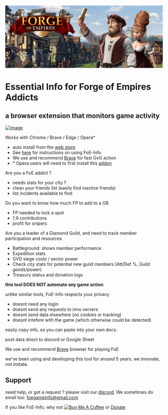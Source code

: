 ![Image](/images/foebanner.jpg)

# Essential Info for Forge of Empires Addicts

## a browser extension that monitors game activity



[![image](https://storage.googleapis.com/chrome-gcs-uploader.appspot.com/image/WlD8wC6g8khYWPJUsQceQkhXSlv1/tbyBjqi7Zu733AAKA5n4.png)](https://chrome.google.com/webstore/detail/foe-info/clifeblhbipgjjlngahknaagkkikfhmo)

Works with Chrome / Brave / Edge / Opera*
 - auto install from the [web store](https://chrome.google.com/webstore/detail/foe-info/clifeblhbipgjjlngahknaagkkikfhmo)
 - See [here](https://github.com/FoE-Info/FoE-Info.github.io/wiki/How-to-start-using-FoE-Info) for instructions on using FoE-Info
 - We use and recommend [Brave](https://brave.com/foe988) for fast GvG action
 - \* Opera users will need to first install this [addon](https://addons.opera.com/en/extensions/details/install-chrome-extensions/)

Are you a FoE addict ?
- needs stats for your city ?
- clean your friends list (easily find inactive friends)
- list incidents available to find

Do you want to know how much FP to add to a GB
- FP needed to lock a spot
- 1.9 contributions
- profit for snipers

Are you a leader of a Diamond Guild, and need to track member participation and resources
- Battleground: shows member performance
- Expedition stats
- GVG siege costs / sector power
- Check city stats for potential new guild members (Att/Def %, Guild goods/power)
- Treasury status and donation logs

**this tool DOES NOT automate any game action**

unlike similar tools, FoE-Info respects your privacy
- doesnt need any login
- doesnt send any requests to inno servers
- doesnt send data elsewhere (no cookies or tracking)
- doesnt intefere with the game (which otherwise could be detected)

easily copy info, so you can paste into your own docs.

post data direct to discord or Google Sheet

We use and recommend [Brave](https://brave.com/foe988) browser for playing FoE

we've been using and developing this tool for around 5 years. we innovate, not imitate.

## Support 

need help, or got a request ? please visit our [discord](https://discord.gg/9Mgn6UR). We sometimes do email too: foegameinfo@gmail.com

If you like FoE-Info, why not <a href="https://www.buymeacoffee.com/foei" target="_blank"><img src="https://cdn.buymeacoffee.com/buttons/v2/default-violet.png" alt="Buy Me A Coffee" height="60" width="217"></a> or [Donate](https://paypal.me/pools/c/8rhGhGLUCc) 

